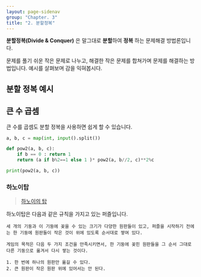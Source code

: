 ```yaml
---
layout: page-sidenav
group: "Chapter. 3"
title: "2. 분할정복"
---
```


**분할정복(Divide & Conquer)** 은 말그대로 **분할**하여 **정복** 하는 문제해결 방법론입니다.

문제를 풀기 쉬운 작은 문제로 나누고, 해결한 작은 문제를 합쳐가며 문제를 해결하는 방법입니다.
예시를 살펴보며 감을 익혀봅시다.

## 분할 정복 예시

## 큰 수 곱셈

큰 수를 곱셈도 분할 정복을 사용하면 쉽게 할 수 있습니다.

``` python
a, b, c = map(int, input().split())

def pow2(a, b, c):
    if b == 0 : return 1
    return (a if b%2==1 else 1 )* pow2(a, b//2, c)**2%c

print(pow2(a, b, c))
```

### 하노이탑

> [하노이의 탑](https://ko.wikipedia.org/wiki/%ED%95%98%EB%85%B8%EC%9D%B4%EC%9D%98_%ED%83%91)

하노이탑은 다음과 같은 규칙을 가지고 있는 퍼즐입니다.

```
세 개의 기둥과 이 기둥에 꽂을 수 있는 크기가 다양한 원판들이 있고, 퍼즐을 시작하기 전에는 한 기둥에 원판들이 작은 것이 위에 있도록 순서대로 쌓여 있다.

게임의 목적은 다음 두 가지 조건을 만족시키면서, 한 기둥에 꽂힌 원판들을 그 순서 그대로 다른 기둥으로 옮겨서 다시 쌓는 것이다.

1. 한 번에 하나의 원판만 옮길 수 있다.
2. 큰 원판이 작은 원판 위에 있어서는 안 된다.
```